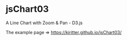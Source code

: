jsChart03
=========

A Line Chart with Zoom &amp; Pan - D3.js

The example page => https://kiritter.github.io/jsChart03/
